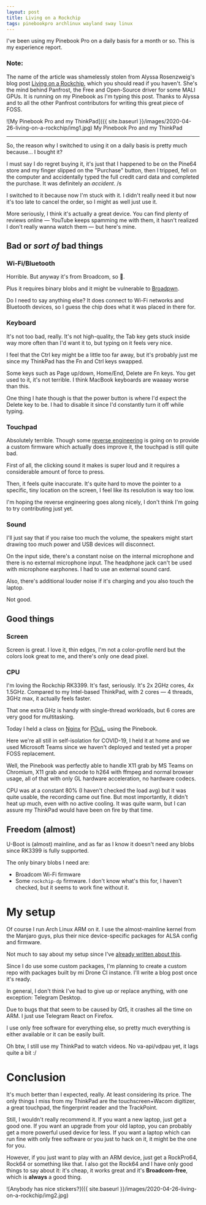 ```yaml
---
layout: post
title: Living on a Rockchip
tags: pinebookpro archlinux wayland sway linux 
---
```


I've been using my Pinebook Pro on a daily basis for a month or so.
This is my experience report.

<!--more-->

### Note:

The name of the article was shamelessly stolen from Alyssa Rosenzweig's
blog post [Living on a Rockchip](https://rosenzweig.io/blog/living-on-a-rockchip.html),
which you should read if you haven't. She's the mind behind Panfrost,
the Free and Open-Source driver for some MALI GPUs. It is running on
my Pinebook as I'm typing this post. Thanks to Alyssa and to all the
other Panfrost contributors for writing this great piece of FOSS.

![My Pinebook Pro and my ThinkPad]({{ site.baseurl }}/images/2020-04-26-living-on-a-rockchip/img1.jpg)
My Pinebook Pro and my ThinkPad

----

So, the reason why I switched to using it on a daily basis is pretty much
because... I bought it?

I must say I do regret buying it, it's just that I happened to be on the
Pine64 store and my finger slipped on the "Purchase" button, then I
tripped, fell on the computer and accidentally typed the full credit card
data and completed the purchase. It was definitely an *accident*. /s

I switched to it because now I'm stuck with it. I didn't really need it
but now it's too late to cancel the order, so I might as well just use it.

More seriously, I think it's actually a great device. You can find plenty
of reviews online — YouTube keeps spamming me with them, it hasn't
realized I don't really wanna watch them — but here's mine.


## Bad or *sort of* bad things
### Wi-Fi/Bluetooth

Horrible. But anyway it's from Broadcom, so 🤷.

Plus it requires binary blobs and it might be vulnerable to 
[Broadpwn](https://blog.exodusintel.com/2017/07/26/broadpwn/).

Do I need to say anything else? It does connect to Wi-Fi networks
and Bluetooth devices, so I guess the chip does what it was placed in
there for.

### Keyboard

It's not too bad, really. It's not high-quality, the Tab key gets stuck
inside way more often than I'd want it to, but typing on it feels very
nice.

I feel that the Ctrl key might be a little too far away, but it's
probably just me since my ThinkPad has the Fn and Ctrl keys swapped.

Some keys such as Page up/down, Home/End, Delete are Fn keys. You get
used to it, it's not terrible. I think MacBook keyboards are waaaay
worse than this.

One thing I hate though is that the power button is where I'd expect the
Delete key to be. I had to disable it since I'd constantly turn it off
while typing.

### Touchpad

Absolutely terrible. Though some [reverse engineering](https://github.com/jackhumbert/pinebook-pro-keyboard-updater#revised-firmware)
is going on to provide a custom firmware which actually does improve it,
the touchpad is still quite bad.

First of all, the clicking sound it makes is super loud and it requires
a considerable amount of force to press.

Then, it feels quite inaccurate. It's quite hard to move the pointer to
a specific, tiny location on the screen, I feel like its resolution is
way too low.

I'm hoping the reverse engineering goes along nicely, I don't think I'm
going to try contributing just yet.

### Sound

I'll just say that if you raise too much the volume, the speakers might
start drawing too much power and USB devices will disconnect.

On the input side, there's a constant noise on the internal microphone
and there is no external microphone input. The headphone jack can't be
used with microphone earphones. I had to use an external sound card.

Also, there's additional louder noise if it's charging and you also touch
the laptop.

Not good.

## Good things
### Screen

Screen is great. I love it, thin edges, I'm not a color-profile nerd but the
colors look great to me, and there's only one dead pixel.

### CPU

I'm loving the Rockchip RK3399. It's fast, seriously. It's 2x 2GHz cores,
4x 1.5GHz. Compared to my Intel-based ThinkPad, with 2 cores — 4 threads,
3GHz max, it actually feels faster.

That one extra GHz is handy with single-thread workloads, but 6 cores are
very good for multitasking.

Today I held a class on [Nginx](https://slides.poul.org/2020/linux/Nginx/)
for [POuL](https://poul.org), using the Pinebook.

Here we're all still in self-isolation for COVID-19, I held it at home and
we used Microsoft Teams since we haven't deployed and tested yet a proper
FOSS replacement.

Well, the Pinebook was perfectly able to handle X11 grab by MS Teams on
Chromium, X11 grab and encode to h264 with ffmpeg and normal browser usage,
all of that with only GL hardware acceleration, no hardware codecs.

CPU was at a constant 80% (I haven't checked the load avg) but it was quite
usable, the recording came out fine. But most importantly, it didn't heat
up much, even with no active cooling. It was quite warm, but I can assure
my ThinkPad would have been on fire by that time.


## Freedom (almost)

U-Boot is (almost) mainline, and as far as I know it doesn't need any blobs
since RK3399 is fully supported.

The only binary blobs I need are:

- Broadcom Wi-Fi firmware
- Some `rockchip-dp` firmware. I don't know what's this for, I haven't checked,
  but it seems to work fine without it.

# My setup

Of course I run Arch Linux ARM on it. I use the almost-mainline kernel from
the Manjaro guys, plus their nice device-specific packages for ALSA config
and firmware.

Not much to say about my setup since I've [already written about this](https://blog.depau.eu/2020/01/06/why-i-use-arch/).

Since I do use some custom packages, I'm planning to create a custom repo
with packages built by mi Drone CI instance. I'll write a blog post once
it's ready.

In general, I don't think I've had to give up or replace anything, with one
exception: Telegram Desktop.

Due to bugs that that seem to be caused by Qt5, it crashes all the time on
ARM. I just use Telegram React on Firefox.

I use only free software for everything else, so pretty much everything is
either available or it can be easily built.

Oh btw, I still use my ThinkPad to watch videos. No va-api/vdpau yet, it
lags quite a bit :/

# Conclusion

It's much better than I expected, really. At least considering its price.
The only things I miss from my ThinkPad are the touchscreen+Wacom digitizer,
a great touchpad, the fingerprint reader and the TrackPoint.

Still, I wouldn't really recommend it. If you want a new laptop, just get
a good one. If you want an upgrade from your old laptop, you can probably
get a more powerful used device for less. If you want a laptop which can
run fine with only free software or you just to hack on it, it might be the
one for you.

However, if you just want to play with an ARM device, just get a RockPro64,
Rock64 or something like that. I also got the Rock64 and I have only good
things to say about it: it's cheap, it works great and it's
**Broadcom-free**, which is **always** a good thing.

![Anybody has nice stickers?]({{ site.baseurl }}/images/2020-04-26-living-on-a-rockchip/img2.jpg)
